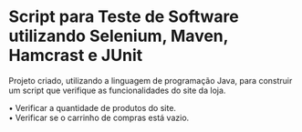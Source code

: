 # Script para Teste de Software utilizando Selenium, Maven, Hamcrast e JUnit
Projeto criado, utilizando a linguagem de programação Java, para construir um script que verifique as funcionalidades do site da loja.

• Verificar a quantidade de produtos do site. <br>
• Verificar se o carrinho de compras está vazio.
